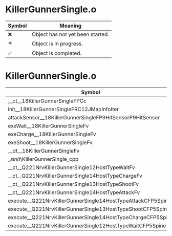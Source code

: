 # KillerGunnerSingle.o
| Symbol | Meaning 
| ------------- | ------------- 
| :x: | Object has not yet been started. 
| :eight_pointed_black_star: | Object is in progress. 
| :white_check_mark: | Object is completed. 


# KillerGunnerSingle.o
| Symbol | Decompiled? |
| ------------- | ------------- |
| __ct__18KillerGunnerSingleFPCc | :white_check_mark: |
| init__18KillerGunnerSingleFRC12JMapInfoIter | :white_check_mark: |
| attackSensor__18KillerGunnerSingleFP9HitSensorP9HitSensor | :white_check_mark: |
| exeWait__18KillerGunnerSingleFv | :white_check_mark: |
| exeCharge__18KillerGunnerSingleFv | :white_check_mark: |
| exeShoot__18KillerGunnerSingleFv | :white_check_mark: |
| __dt__18KillerGunnerSingleFv | :white_check_mark: |
| __sinit_\KillerGunnerSingle_cpp | :white_check_mark: |
| __ct__Q221NrvKillerGunnerSingle12HostTypeWaitFv | :white_check_mark: |
| __ct__Q221NrvKillerGunnerSingle14HostTypeChargeFv | :white_check_mark: |
| __ct__Q221NrvKillerGunnerSingle13HostTypeShootFv | :white_check_mark: |
| __ct__Q221NrvKillerGunnerSingle14HostTypeAttackFv | :white_check_mark: |
| execute__Q221NrvKillerGunnerSingle14HostTypeAttackCFP5Spine | :white_check_mark: |
| execute__Q221NrvKillerGunnerSingle13HostTypeShootCFP5Spine | :white_check_mark: |
| execute__Q221NrvKillerGunnerSingle14HostTypeChargeCFP5Spine | :white_check_mark: |
| execute__Q221NrvKillerGunnerSingle12HostTypeWaitCFP5Spine | :white_check_mark: |
